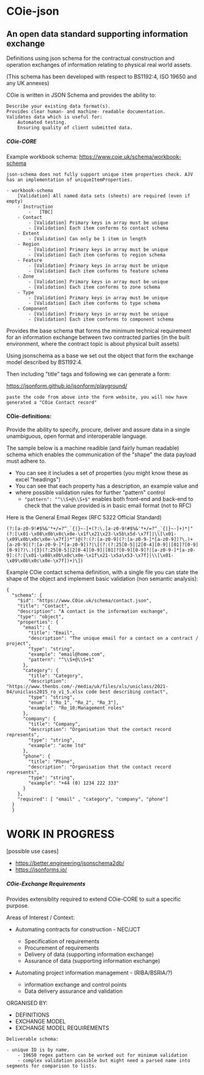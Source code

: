 # COie-json

## An open data standard supporting information exchange

Definitions using json schema for the contractual construction and 
operation exchanges of information relating to physical real world assets.

(This schema has been developed with respect to BS1192:4, ISO 19650 and any UK annexes)

COie is written in JSON Schema and provides the ability to:

    Describe your existing data format(s).
    Provides clear human- and machine- readable documentation.
    Validates data which is useful for:
        Automated testing.
        Ensuring quality of client submitted data.


##### COie-CORE

Example workbook schema: https://www.coie.uk/schema/workbook-schema

`json-schema does not fully support unique item properties check. AJV has an implementation of uniqueItemProperties.`

```
- workbook-schema
    [Validation] All named data sets (sheets) are required (even if empty)
    - Instruction
        -   [TBC]
    - Contact 
        - [Validation] Primary keys in array must be unique
        - [Validation] Each item conforms to contact schema
    - Extent 
        - [Validation] Can only be 1 item in length
    - Region 
        - [Validation] Primary keys in array must be unique
        - [Validation] Each item conforms to region schema
    - Feature 
        - [Validation] Primary keys in array must be unique
        - [Validation] Each item conforms to feature schema
    - Zone
        - [Validation] Primary keys in array must be unique
        - [Validation] Each item conforms to zone schema
    - Type
        - [Validation] Primary keys in array must be unique
        - [Validation] Each item conforms to type schema
    - Component
        - [Validation] Primary keys in array must be unique
        - [Validation] Each item conforms to component schema

```

Provides the base schema that forms the minimum technical requirement for an information exchange between two contracted parties (in the built environment, where the contract topic is about physical built assets)

Using jsonschema as a base we set out the object that form the exchange model described by BS1192:4.

Then including "title" tags and following we can generate a form:

https://jsonform.github.io/jsonform/playground/

`paste the code from above into the form website, you will now have generated a "COie Contact record"`


#### COie-definitions:

Provide the ability to specify, procure, deliver and assure data in a single unambiguous, open format and interoperable language.

The sample below is a machine readible (and fairly human readable) schema which enables the communication of the "shape" the data payload must adhere to. 

* You can see it includes a set of properties (you might know these as excel "headings")
* You can see that each property has a description, an example value and 
* where possible validation rules for further "pattern" control 
    * `"pattern": "^\\S+@\\S+$"` enables both front-end and back-end to check that the value provided is in basic email format (not to RFC)
    
Here is the General Email Regex (RFC 5322 Official Standard)
 
```(?:[a-z0-9!#$%&'*+/=?^_`{|}~-]+(?:\.[a-z0-9!#$%&'*+/=?^_`{|}~-]+)*|"(?:[\x01-\x08\x0b\x0c\x0e-\x1f\x21\x23-\x5b\x5d-\x7f]|\\[\x01-\x09\x0b\x0c\x0e-\x7f])*")@(?:(?:[a-z0-9](?:[a-z0-9-]*[a-z0-9])?\.)+[a-z0-9](?:[a-z0-9-]*[a-z0-9])?|\[(?:(?:25[0-5]|2[0-4][0-9]|[01]?[0-9][0-9]?)\.){3}(?:25[0-5]|2[0-4][0-9]|[01]?[0-9][0-9]?|[a-z0-9-]*[a-z0-9]:(?:[\x01-\x08\x0b\x0c\x0e-\x1f\x21-\x5a\x53-\x7f]|\\[\x01-\x09\x0b\x0c\x0e-\x7f])+)\])```

Example COie contact schema definition, with a single file you can state the shape of the object and implement basic validation (non semantic analysis):


```
{
  "schema": {
    "$id": "https://www.COie.uk/schema/contact.json",
    "title": "Contact",
    "description": "A contact in the information exchange",
    "type": "object",
    "properties": {
      "email": {
        "title": "Email",
        "description": "The unique email for a contact on a contract / project",
        "type": "string",
        "example": "email@home.com",
        "pattern": "^\\S+@\\S+$"
      },
      "category": {
        "title": "Category",
        "description": "https://www.thenbs.com/-/media/uk/files/xls/uniclass/2021-04/uniclass2015_ro_v1_5.xlsx code best describing contact",
        "type": "string",
        "enum": ["Ro_1", "Ro_2", "Ro_3"],
        "example": "Ro_10:Management roles"
      },
      "company": {
        "title": "Company",
        "description": "Organisation that the contact record represents",
        "type": "string",
        "example": "acme ltd"
      },
      "phone": {
        "title": "Phone",
        "description": "Organisation that the contact record represents",
        "type": "string",
        "example": "+44 (0) 1234 222 333"
      }
    },
    "required": [ "email" , "category", "company", "phone"]
  }
  }
```   



# WORK IN PROGRESS

[possible use cases]
* https://better.engineering/jsonschema2db/
* https://jsonforms.io/

##### COie-Exchange Requirements 
Provides extensiblity required to extend COie-CORE to suit a specific purpose. 


Areas of Interest / Context:

* Automating contracts for construction - NEC/JCT
    * Specification of requirements
    * Procurement of requirements
    * Delivery of data (supporting information exchange)
    * Assurance of data (supporting information exchange)   
    
* Automating project information management - (RIBA/BSRIA/?)
    * information exchange and control points
    * Data delivery assurance and validation

ORGANISED BY:
* DEFINITIONS
* EXCHANGE MODEL
* EXCHANGE MODEL REQUIREMENTS

```
Deliverable schema:

- unique ID is by name. 
    - 19650 regex pattern can be worked out for minimum validation
    - complex validation possible but might need a parsed name into segments for comparison to lists. 
 

```